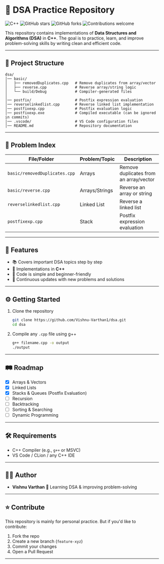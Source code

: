 

# 📘 DSA Practice Repository

![C++](https://img.shields.io/badge/Language-C++-blue.svg)
![GitHub stars](https://img.shields.io/github/stars/Vishnu-Varthan1/dsa?style=social)
![GitHub forks](https://img.shields.io/github/forks/Vishnu-Varthan1/dsa?style=social)
![Contributions welcome](https://img.shields.io/badge/contributions-welcome-brightgreen.svg)

This repository contains implementations of **Data Structures and Algorithms (DSA)** in **C++**.
The goal is to practice, learn, and improve problem-solving skills by writing clean and efficient code.

---

## 📂 Project Structure

```
dsa/
│── basic/                 
│   ├── removedDuplicates.cpp   # Remove duplicates from array/vector
│   ├── reverse.cpp             # Reverse array/string logic
│   └── build/Debug             # Compiler-generated files
│
│── postfix/                    # Postfix expression evaluation
│── reverselinkedlist.cpp       # Reverse linked list implementation
│── postfixexp.cpp              # Postfix evaluation logic
│── postfixexp.exe              # Compiled executable (can be ignored in commits)
│── .vscode/                    # VS Code configuration files
│── README.md                   # Repository documentation
```

---

## 📌 Problem Index

| File/Folder                   | Problem/Topic  | Description                            |
| ----------------------------- | -------------- | -------------------------------------- |
| `basic/removedDuplicates.cpp` | Arrays         | Remove duplicates from an array/vector |
| `basic/reverse.cpp`           | Arrays/Strings | Reverse an array or string             |
| `reverselinkedlist.cpp`       | Linked List    | Reverse a linked list                  |
| `postfixexp.cpp`              | Stack          | Postfix expression evaluation          |

---

## 🚀 Features

* 📚 Covers important DSA topics step by step
* 🧩 Implementations in **C++**
* 📝 Code is simple and beginner-friendly
* 🔄 Continuous updates with new problems and solutions

---

## ⚙️ Getting Started

1. Clone the repository

   ```bash
   git clone https://github.com/Vishnu-Varthan1/dsa.git
   cd dsa
   ```

2. Compile any `.cpp` file using g++

   ```bash
   g++ filename.cpp -o output
   ./output
   ```

---

## 🛤 Roadmap

* [x] Arrays & Vectors
* [x] Linked Lists
* [x] Stacks & Queues (Postfix Evaluation)
* [ ] Recursion
* [ ] Backtracking
* [ ] Sorting & Searching
* [ ] Dynamic Programming

---

## 🛠️ Requirements

* C++ Compiler (e.g., `g++` or MSVC)
* VS Code / CLion / any C++ IDE

---

## 🧑‍💻 Author

* **Vishnu Varthan**
  🚀 Learning DSA & improving problem-solving

---

## ⭐ Contribute

This repository is mainly for personal practice. But if you'd like to contribute:

1. Fork the repo
2. Create a new branch (`feature-xyz`)
3. Commit your changes
4. Open a Pull Request

---
